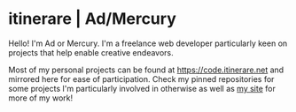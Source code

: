 # itinerare | Ad/Mercury

Hello! I'm Ad or Mercury. I'm a freelance web developer particularly keen on projects that help enable creative endeavors.

Most of my personal projects can be found at https://code.itinerare.net and mirrored here for ease of participation.
Check my pinned repositories for some projects I'm particularly involved in otherwise as well as [my site](https://itinerare.net) for more of my work!
